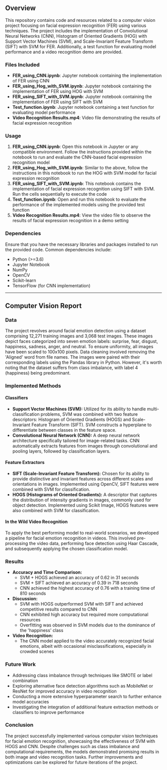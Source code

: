 ## Overview
This repository contains code and resources related to a computer vision project focusing on facial expression recognition (FER) using various techniques. The project includes the implementation of Convolutional Neural Networks (CNN), Histogram of Oriented Gradients (HOG) with Support Vector Machines (SVM), and Scale-Invariant Feature Transform (SIFT) with SVM for FER. Additionally, a test function for evaluating model performance and a video recognition demo are provided.

### Files Included
- **FER_using_CNN.ipynb**: Jupyter notebook containing the implementation of FER using CNN
- **FER_using_Hog_with_SVM.ipynb**: Jupyter notebook containing the implementation of FER using HOG with SVM
- **FER_using_SIFT_with_SVM.ipynb**: Jupyter notebook containing the implementation of FER using SIFT with SVM
- **Test_function.ipynb**: Jupyter notebook containing a test function for evaluating model performance
- **Video Recognition Results.mp4**: Video file demonstrating the results of facial expression recognition

### Usage
1. **FER_using_CNN.ipynb**: Open this notebook in Jupyter or any compatible environment. Follow the instructions provided within the notebook to run and evaluate the CNN-based facial expression recognition model
2. **FER_using_Hog_with_SVM.ipynb**: Similar to the above, follow the instructions in this notebook to run the HOG with SVM model for facial expression recognition
3. **FER_using_SIFT_with_SVM.ipynb**: This notebook contains the implementation of facial expression recognition using SIFT with SVM. Run the cells sequentially to execute the code
4. **Test_function.ipynb**: Open and run this notebook to evaluate the performance of the implemented models using the provided test function
5. **Video Recognition Results.mp4**: View the video file to observe the results of facial expression recognition in a demo setting

### Dependencies
Ensure that you have the necessary libraries and packages installed to run the provided code. Common dependencies include:
- Python (>=3.6)
- Jupyter Notebook
- NumPy
- OpenCV
- Scikit-learn
- TensorFlow (for CNN implementation)

----

## Computer Vision Report
### Data
The project revolves around facial emotion detection using a dataset comprising 12,271 training images and 3,068 test images. These images depict faces categorized into seven emotion labels: surprise, fear, disgust, happiness, sadness, anger, and neutral. To ensure uniformity, all images have been scaled to 100x100 pixels. Data cleaning involved removing the 'Aligned' word from file names. The images were paired with their corresponding labels using the Pandas library in Python. However, it's worth noting that the dataset suffers from class imbalance, with label 4 (happiness) being predominant.

### Implemented Methods
#### Classifiers
- **Support Vector Machines (SVM):** Utilized for its ability to handle multi-classification problems, SVM was combined with two feature descriptors: Histogram of Oriented Gradients (HOGS) and Scale-Invariant Feature Transform (SIFT). SVM constructs a hyperplane to differentiate between classes in the feature space.
- **Convolutional Neural Network (CNN):** A deep neural network architecture specifically tailored for image-related tasks. CNN automatically extracts features from images through convolutional and pooling layers, followed by classification layers.

#### Feature Extractors
- **SIFT (Scale-Invariant Feature Transform):** Chosen for its ability to provide distinctive and invariant features across different scales and orientations in images. Implemented using OpenCV, SIFT features were combined with SVM for classification.
- **HOGS (Histograms of Oriented Gradients):** A descriptor that captures the distribution of intensity gradients in images, commonly used for object detection. Implemented using Scikit Image, HOGS features were also combined with SVM for classification.

#### In the Wild Video Recognition
To apply the best performing model to real-world scenarios, we developed a pipeline for facial emotion recognition in videos. This involved pre-processing the video data, performing face detection using Haar Cascade, and subsequently applying the chosen classification model.

### Results
- **Accuracy and Time Comparison:**
  - SVM + HOGS achieved an accuracy of 0.62 in 31 seconds
  - SVM + SIFT achieved an accuracy of 0.39 in 718 seconds
  - CNN achieved the highest accuracy of 0.76 with a training time of 810 seconds
- **Discussion:**
  - SVM with HOGS outperformed SVM with SIFT and achieved competitive results compared to CNN
  - CNN exhibited high accuracy but required more computational resources
  - Overfitting was observed in SVM models due to the dominance of the 'happiness' class
- **Video Recognition:**
  - The CNN model applied to the video accurately recognized facial emotions, albeit with occasional misclassifications, especially in crowded scenes

### Future Work
- Addressing class imbalance through techniques like SMOTE or label combination
- Exploring alternative face detection algorithms such as MobileNet or ResNet for improved accuracy in video recognition
- Conducting a more extensive hyperparameter search to further enhance model accuracies
- Investigating the integration of additional feature extraction methods or classifiers to improve performance

### Conclusion
The project successfully implemented various computer vision techniques for facial emotion recognition, showcasing the effectiveness of SVM with HOGS and CNN. Despite challenges such as class imbalance and computational requirements, the models demonstrated promising results in both image and video recognition tasks. Further improvements and optimizations can be explored for future iterations of the project.

